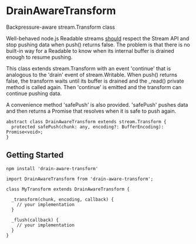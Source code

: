 # DrainAwareTransform

Backpressure-aware stream.Transform class

Well-behaved node.js Readable streams
[should](https://nodejs.org/en/docs/guides/backpressuring-in-streams)
respect the Stream API and stop pushing data when push() returns false.
The problem is that there is no built-in way for a Readable to know when
its internal buffer is drained enough to resume pushing.

This class extends stream.Transform with an event 'continue' that is
analogous to the 'drain' event of stream.Writable. When push()
returns false, the transform waits until its buffer is drained and
the _read() private method is called again. Then 'continue' is
emitted and the transform can continue pushing data.

A convenience method 'safePush' is also provided. 'safePush' pushes
data and then returns a Promise that resolves when it is safe to push
again.

```
abstract class DrainAwareTransform extends stream.Transform {
  protected safePush(chunk: any, encoding?: BufferEncoding): Promise<void>;
}
```

## Getting Started

```
npm install 'drain-aware-transform'
```

```
import DrainAwareTransform from 'drain-aware-transform';

class MyTransform extends DrainAwareTransform {

  _transform(chunk, encoding, callback) {
    // your implementation
  }

  _flush(callback) {
    // your implementation
  }
}
